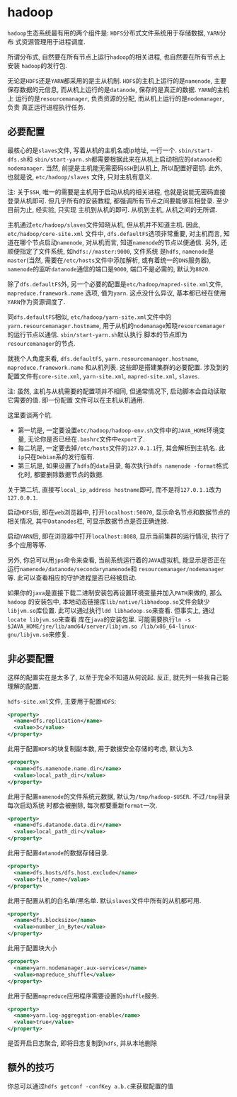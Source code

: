 # hadoop

`hadoop`生态系统最有用的两个组件是: `HDFS`分布式文件系统用于存储数据, `YARN`分布
式资源管理用于进程调度.

所谓分布式, 自然要在所有节点上运行`hadoop`的相关进程, 也自然要在所有节点上安装
`hadoop`的发行包.

无论是`HDFS`还是`YARN`都采用的是主从机制. `HDFS`的主机上运行的是`namenode`, 主要
保存数据的元信息, 而从机上运行的是`datanode`, 保存的是真正的数据. `YARN`的主机上
运行的是`resourcemanager`, 负责资源的分配, 而从机上运行的是`nodemanager`, 负责
真正运行进程执行任务.

## 必要配置

最核心的是`slaves`文件, 写着从机的主机名或ip地址, 一行一个. `sbin/start-dfs.sh`和
`sbin/start-yarn.sh`都需要根据此来在从机上启动相应的`datanode`和`nodemanager`. 当然, 
前提是主机能无需密码`SSH`到从机上, 所以配置好密钥. 此外, 也就是说, `etc/hadoop/slaves`
文件, 只对主机有意义.

注: 关于`SSH`, 唯一的需要是主机用于启动从机的相关进程, 也就是说能无密码直接登录从机即可.
但几乎所有的安装教程, 都强调所有节点之间要能够互相登录. 至少目前为止, 经实验, 只实现
主机到从机的即可. 从机到主机, 从机之间的无所谓.

主机通过`etc/hadoop/slaves`文件知晓从机, 但从机并不知道主机. 因此, `etc/hadoop/core-site.xml`
文件中, `dfs.defaultFS`选项非常重要, 对主机而言, 知道在哪个节点启动`namenode`, 对从机而言, 
知道`namenode`的节点以便通信. 另外, 还顺便指定了文件系统, 如`hdfs://master:9000`, 文件系统
是`hdfs`, `namenode`是`master`(当然, 需要在`/etc/hosts`文件中添加解析, 或有着统一的`DNS`服务器),
`namenode`的监听`datanode`通信的端口是`9000`, 端口不是必需的, 默认为`8020`.

除了`dfs.defaultFS`外, 另一个必要的配置是`etc/hadoop/mapred-site.xml`文件, `mapreduce.framework.name`
选项, 值为`yarn`. 这点没什么异议, 基本都已经在使用`YARN`作为资源调度了.

同`dfs.defaultFS`相似, `etc/hadoop/yarn-site.xml`文件中的`yarn.resourcemanager.hostname`, 
用于从机的`nodemanage`知晓`resourcemanager`的运行节点以通信. `sbin/start-yarn.sh`默认执行
脚本的节点即为`resourcemanager`的节点.

就我个人角度来看, `dfs.defaultFS`, `yarn.resourcemanager.hostname`, `mapreduce.framework.name`
和从机列表. 这些即是搭建集群的必要配置. 涉及到的配置文件有`core-site.xml`, `yarn-site.xml`, 
`mapred-site.xml`, `slaves`.

注: 虽然, 主机与从机需要的配置项并不相同, 但通常情况下, 启动脚本会自动读取它需要的值. 即一份配置
文件可以在主机从机通用.

这里要谈两个坑. 
* 第一坑是, 一定要设置`etc/hadoop/hadoop-env.sh`文件中的`JAVA_HOME`环境变量, 无论你是否已经在`.bashrc`文件中`export`了.
* 每二坑是, 一定要去掉`/etc/hosts`文件的`127.0.1.1`行, 其会解析到主机名. 此`ip`只在`Debian`系的发行版有.
* 第三坑是, 如果设置了`hdfs`的`data`目录, 每次执行`hdfs namenode -format`格式化时, 都要删除数据节点的数据.

关于第二坑, 直接写`local_ip_address hostname`即可, 而不是将`127.0.1.1`改为`127.0.0.1`.

启动`HDFS`后, 即在`web`浏览器中, 打开`localhost:50070`, 显示命名节点和数据节点的相关情况, 其中`Datanodes`栏, 
可显示数据节点是否正确连接. 

启动`YARN`后, 即在浏览器中打开`localhost:8088`, 显示当前集群的运行情况, 执行了多个应用等等.

另外, 你总可以用`jps`命令来查看, 当前系统运行着的`JAVA`虚拟机, 能显示是否正在运行`namenode/datanode/secondarynamenode`和
`resourcemanager/nodemanager`等. 此可以查看相应的守护进程是否已经被启动.

如果你的`java`是直接下载二进制安装包再设置环境变量并加入`PATH`来做的, 那么`hadoop`
的安装包中, 本地动态链接库`lib/native/libhadoop.so`文件会缺少`libjvm.so`库位置.
此可以通过执行`ldd libhadoop.so`来查看. 但事实上, 通过`locate libjvm.so`来查看
库在`java`的安装包里. 可能需要执行`ln -s $JAVA_HOME/jre/lib/amd64/server/libjvm.so
/lib/x86_64-linux-gnu/libjvm.so`来修复.

## 非必要配置

这样的配置实在是太多了, 以至于完全不知道从何说起. 反正, 就先列一些我自己能理解的配置.

`hdfs-site.xml`文件, 主要用于配置`HDFS`:
```xml
<property>
  <name>dfs.replication</name>
  <value>3</value>
</property>
```
此用于配置`HDFS`的块复制副本数, 用于数据安全存储的考虑, 默认为3.

```xml
<property>
  <name>dfs.namenode.name.dir</name>
  <value>local_path_dir</value>
</property>
```
此用于配置`namenode`的文件系统元数据, 默认为`/tmp/hadoop-$USER`. 不过`/tmp`目录每次启动系统
时都会被删除, 每次都要重新`format`一次.

```xml
<property>
  <name>dfs.datanode.data.dir</name>
  <value>local_path_dir</value>
</property>
```
此用于配置`datanode`的数据存储目录.

```xml
<property>
  <name>dfs.hosts/dfs.host.exclude</name>
  <value>file_name</value>
</property>
```
此用于配置从机的白名单/黑名单. 默认`slaves`文件中所有的从机都可用.

```xml
<property>
  <name>dfs.blocksize</name>
  <value>number_in_Byte</value>
</property>
```
此用于配置块大小

```xml
<property>
  <name>yarn.nodemanager.aux-services</name>
  <value>mapreduce_shuffle</value>
</property>
```
此用于配置`mapreduce`应用程序需要设置的`shuffle`服务.

```xml
<property>
  <name>yarn.log-aggregation-enable</name>
  <value>true</value>
</property>
```

是否开启日志聚合, 即将日志复制到`hdfs`, 并从本地删除

## 额外的技巧 

你总可以通过`hdfs getconf -confKey a.b.c`来获取配置的值
